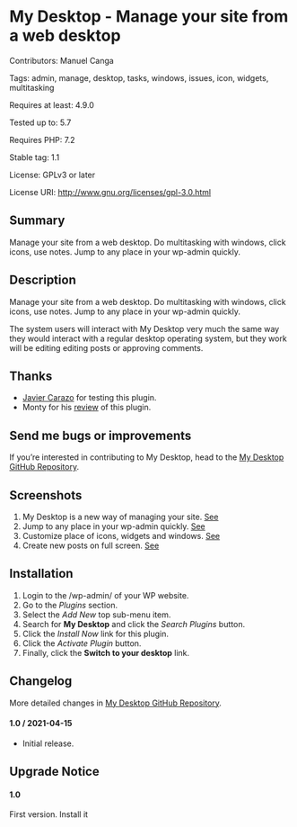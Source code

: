 # My Desktop - Manage your site from a web desktop

Contributors: Manuel Canga

Tags: admin, manage, desktop, tasks, windows, issues, icon, widgets, multitasking

Requires at least: 4.9.0

Tested up to: 5.7

Requires PHP: 7.2

Stable tag: 1.1

License: GPLv3 or later

License URI: http://www.gnu.org/licenses/gpl-3.0.html

## Summary

Manage your site from a web desktop. Do multitasking with  windows, click icons, use notes. Jump to any place in your wp-admin quickly.

## Description

Manage your site from a web desktop. Do multitasking with  windows, click icons, use notes. Jump to any place in your wp-admin quickly.

The system users will interact with My Desktop very much the same way they would interact with a regular desktop operating system,
but they work will be editing editing posts or approving comments.

## Thanks

* [Javier Carazo](https://profiles.wordpress.org/carazo/) for testing this plugin.
* Monty for his [review](https://diariodeunfriki.com/convierte-tu-wordpress-en-un-desktop-con-my-desktop-plugin/) of this plugin.

## Send me bugs or improvements

If you’re interested in contributing to My Desktop, head to the [My Desktop GitHub Repository](https://github.com/manuelcanga/my-desktop/).

## Screenshots

1. My Desktop is a new way of managing your site. <a href="assets/screenshot-1.png" target="_blank">See</a>
2. Jump to any place in your wp-admin quickly. <a href="assets/screenshot-2.png" target="_blank">See</a>
3. Customize place of icons, widgets and windows. <a href="assets/screenshot-3.png" target="_blank">See</a>
4. Create new posts on full screen. <a href="assets/screenshot-4.png" target="_blank">See</a>

## Installation

1. Login to the /wp-admin/ of your WP website.
1. Go to the *Plugins* section.
1. Select the *Add New* top sub-menu item.
1. Search for **My Desktop** and click the *Search Plugins* button.
1. Click the *Install Now* link for this plugin.
1. Click the *Activate Plugin* button.
1. Finally, click the **Switch to your desktop** link.

## Changelog
More detailed changes in [My Desktop GitHub Repository](https://github.com/manuelcanga/my-desktop/).

#### 1.0 / 2021-04-15

* Initial release.

## Upgrade Notice

#### 1.0

First version. Install it

